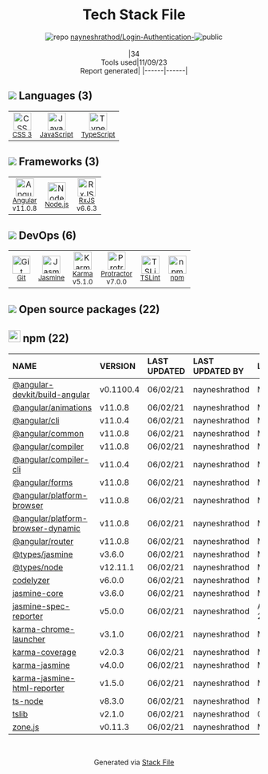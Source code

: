 <!--
--- Readme.md Snippet without images Start ---
## Tech Stack
nayneshrathod/Login-Authentication- is built on the following main stack:
- [Jasmine](http://jasmine.github.io/) – Javascript Testing Framework
- [Node.js](http://nodejs.org/) – Frameworks (Full Stack)
- [JavaScript](https://developer.mozilla.org/en-US/docs/Web/JavaScript) – Languages
- [Karma](http://karma-runner.github.io/) – Browser Testing
- [TypeScript](http://www.typescriptlang.org) – Languages
- [Protractor](http://angular.github.io/protractor) – Javascript Testing Framework
- [RxJS](http://reactivex.io/rxjs/) – Concurrency Frameworks
- [Angular](https://angular.io) – Javascript MVC Frameworks
- [TSLint](https://github.com/palantir/tslint) – Code Review

Full tech stack [here](/techstack.md)
--- Readme.md Snippet without images End ---

--- Readme.md Snippet with images Start ---
## Tech Stack
nayneshrathod/Login-Authentication- is built on the following main stack:
- <img width='25' height='25' src='https://img.stackshare.io/service/831/7c0b595409af531b9cdeb07f8c513e8b.png' alt='Jasmine'/> [Jasmine](http://jasmine.github.io/) – Javascript Testing Framework
- <img width='25' height='25' src='https://img.stackshare.io/service/1011/n1JRsFeB_400x400.png' alt='Node.js'/> [Node.js](http://nodejs.org/) – Frameworks (Full Stack)
- <img width='25' height='25' src='https://img.stackshare.io/service/1209/javascript.jpeg' alt='JavaScript'/> [JavaScript](https://developer.mozilla.org/en-US/docs/Web/JavaScript) – Languages
- <img width='25' height='25' src='https://img.stackshare.io/service/1420/TidYGd6a.png' alt='Karma'/> [Karma](http://karma-runner.github.io/) – Browser Testing
- <img width='25' height='25' src='https://img.stackshare.io/service/1612/bynNY5dJ.jpg' alt='TypeScript'/> [TypeScript](http://www.typescriptlang.org) – Languages
- <img width='25' height='25' src='https://img.stackshare.io/service/1754/protractor-logo1.png' alt='Protractor'/> [Protractor](http://angular.github.io/protractor) – Javascript Testing Framework
- <img width='25' height='25' src='https://img.stackshare.io/service/1796/984368.png' alt='RxJS'/> [RxJS](http://reactivex.io/rxjs/) – Concurrency Frameworks
- <img width='25' height='25' src='https://img.stackshare.io/service/3745/cb8U-gL6_400x400.jpg' alt='Angular'/> [Angular](https://angular.io) – Javascript MVC Frameworks
- <img width='25' height='25' src='https://img.stackshare.io/service/5561/303157.png' alt='TSLint'/> [TSLint](https://github.com/palantir/tslint) – Code Review

Full tech stack [here](/techstack.md)
--- Readme.md Snippet with images End ---
-->
<div align="center">

# Tech Stack File
![](https://img.stackshare.io/repo.svg "repo") [nayneshrathod/Login-Authentication-](https://github.com/nayneshrathod/Login-Authentication-)![](https://img.stackshare.io/public_badge.svg "public")
<br/><br/>
|34<br/>Tools used|11/09/23 <br/>Report generated|
|------|------|
</div>

## <img src='https://img.stackshare.io/languages.svg'/> Languages (3)
<table><tr>
  <td align='center'>
  <img width='36' height='36' src='https://img.stackshare.io/service/6727/css.png' alt='CSS 3'>
  <br>
  <sub><a href="https://developer.mozilla.org/en-US/docs/Web/CSS/CSS3">CSS 3</a></sub>
  <br>
  <sub></sub>
</td>

<td align='center'>
  <img width='36' height='36' src='https://img.stackshare.io/service/1209/javascript.jpeg' alt='JavaScript'>
  <br>
  <sub><a href="https://developer.mozilla.org/en-US/docs/Web/JavaScript">JavaScript</a></sub>
  <br>
  <sub></sub>
</td>

<td align='center'>
  <img width='36' height='36' src='https://img.stackshare.io/service/1612/bynNY5dJ.jpg' alt='TypeScript'>
  <br>
  <sub><a href="http://www.typescriptlang.org">TypeScript</a></sub>
  <br>
  <sub></sub>
</td>

</tr>
</table>

## <img src='https://img.stackshare.io/frameworks.svg'/> Frameworks (3)
<table><tr>
  <td align='center'>
  <img width='36' height='36' src='https://img.stackshare.io/service/3745/cb8U-gL6_400x400.jpg' alt='Angular'>
  <br>
  <sub><a href="https://angular.io">Angular</a></sub>
  <br>
  <sub>v11.0.8</sub>
</td>

<td align='center'>
  <img width='36' height='36' src='https://img.stackshare.io/service/1011/n1JRsFeB_400x400.png' alt='Node.js'>
  <br>
  <sub><a href="http://nodejs.org/">Node.js</a></sub>
  <br>
  <sub></sub>
</td>

<td align='center'>
  <img width='36' height='36' src='https://img.stackshare.io/service/1796/984368.png' alt='RxJS'>
  <br>
  <sub><a href="http://reactivex.io/rxjs/">RxJS</a></sub>
  <br>
  <sub>v6.6.3</sub>
</td>

</tr>
</table>

## <img src='https://img.stackshare.io/devops.svg'/> DevOps (6)
<table><tr>
  <td align='center'>
  <img width='36' height='36' src='https://img.stackshare.io/service/1046/git.png' alt='Git'>
  <br>
  <sub><a href="http://git-scm.com/">Git</a></sub>
  <br>
  <sub></sub>
</td>

<td align='center'>
  <img width='36' height='36' src='https://img.stackshare.io/service/831/7c0b595409af531b9cdeb07f8c513e8b.png' alt='Jasmine'>
  <br>
  <sub><a href="http://jasmine.github.io/">Jasmine</a></sub>
  <br>
  <sub></sub>
</td>

<td align='center'>
  <img width='36' height='36' src='https://img.stackshare.io/service/1420/TidYGd6a.png' alt='Karma'>
  <br>
  <sub><a href="http://karma-runner.github.io/">Karma</a></sub>
  <br>
  <sub>v5.1.0</sub>
</td>

<td align='center'>
  <img width='36' height='36' src='https://img.stackshare.io/service/1754/protractor-logo1.png' alt='Protractor'>
  <br>
  <sub><a href="http://angular.github.io/protractor">Protractor</a></sub>
  <br>
  <sub>v7.0.0</sub>
</td>

<td align='center'>
  <img width='36' height='36' src='https://img.stackshare.io/service/5561/303157.png' alt='TSLint'>
  <br>
  <sub><a href="https://github.com/palantir/tslint">TSLint</a></sub>
  <br>
  <sub></sub>
</td>

<td align='center'>
  <img width='36' height='36' src='https://img.stackshare.io/service/1120/lejvzrnlpb308aftn31u.png' alt='npm'>
  <br>
  <sub><a href="https://www.npmjs.com/">npm</a></sub>
  <br>
  <sub></sub>
</td>

</tr>
</table>


## <img src='https://img.stackshare.io/group.svg' /> Open source packages (22)</h2>

## <img width='24' height='24' src='https://img.stackshare.io/service/1120/lejvzrnlpb308aftn31u.png'/> npm (22)

|NAME|VERSION|LAST UPDATED|LAST UPDATED BY|LICENSE|VULNERABILITIES|
|:------|:------|:------|:------|:------|:------|
|[@angular-devkit/build-angular](https://www.npmjs.com/@angular-devkit/build-angular)|v0.1100.4|06/02/21|nayneshrathod |MIT|N/A|
|[@angular/animations](https://www.npmjs.com/@angular/animations)|v11.0.8|06/02/21|nayneshrathod |MIT|N/A|
|[@angular/cli](https://www.npmjs.com/@angular/cli)|v11.0.4|06/02/21|nayneshrathod |MIT|N/A|
|[@angular/common](https://www.npmjs.com/@angular/common)|v11.0.8|06/02/21|nayneshrathod |MIT|N/A|
|[@angular/compiler](https://www.npmjs.com/@angular/compiler)|v11.0.8|06/02/21|nayneshrathod |MIT|N/A|
|[@angular/compiler-cli](https://www.npmjs.com/@angular/compiler-cli)|v11.0.4|06/02/21|nayneshrathod |MIT|N/A|
|[@angular/forms](https://www.npmjs.com/@angular/forms)|v11.0.8|06/02/21|nayneshrathod |MIT|N/A|
|[@angular/platform-browser](https://www.npmjs.com/@angular/platform-browser)|v11.0.8|06/02/21|nayneshrathod |MIT|N/A|
|[@angular/platform-browser-dynamic](https://www.npmjs.com/@angular/platform-browser-dynamic)|v11.0.8|06/02/21|nayneshrathod |MIT|N/A|
|[@angular/router](https://www.npmjs.com/@angular/router)|v11.0.8|06/02/21|nayneshrathod |MIT|N/A|
|[@types/jasmine](https://www.npmjs.com/@types/jasmine)|v3.6.0|06/02/21|nayneshrathod |MIT|N/A|
|[@types/node](https://www.npmjs.com/@types/node)|v12.11.1|06/02/21|nayneshrathod |MIT|N/A|
|[codelyzer](https://www.npmjs.com/codelyzer)|v6.0.0|06/02/21|nayneshrathod |MIT|N/A|
|[jasmine-core](https://www.npmjs.com/jasmine-core)|v3.6.0|06/02/21|nayneshrathod |MIT|N/A|
|[jasmine-spec-reporter](https://www.npmjs.com/jasmine-spec-reporter)|v5.0.0|06/02/21|nayneshrathod |Apache-2.0|N/A|
|[karma-chrome-launcher](https://www.npmjs.com/karma-chrome-launcher)|v3.1.0|06/02/21|nayneshrathod |MIT|N/A|
|[karma-coverage](https://www.npmjs.com/karma-coverage)|v2.0.3|06/02/21|nayneshrathod |MIT|N/A|
|[karma-jasmine](https://www.npmjs.com/karma-jasmine)|v4.0.0|06/02/21|nayneshrathod |MIT|N/A|
|[karma-jasmine-html-reporter](https://www.npmjs.com/karma-jasmine-html-reporter)|v1.5.0|06/02/21|nayneshrathod |MIT|N/A|
|[ts-node](https://www.npmjs.com/ts-node)|v8.3.0|06/02/21|nayneshrathod |MIT|N/A|
|[tslib](https://www.npmjs.com/tslib)|v2.1.0|06/02/21|nayneshrathod |0BSD|N/A|
|[zone.js](https://www.npmjs.com/zone.js)|v0.11.3|06/02/21|nayneshrathod |MIT|N/A|

<br/>
<div align='center'>

Generated via [Stack File](https://github.com/apps/stack-file)
